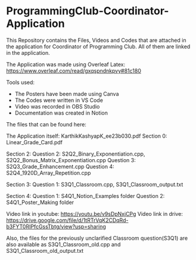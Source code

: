 # ProgrammingClub-Coordinator-Application
This Repository contains the Files, Videos and Codes that are attached in the application for Coordinator of Programming Club. All of them are linked in the application.

The Application was made using Overleaf Latex: https://www.overleaf.com/read/gxqspndnkpvy#81c180

Tools used:
- The Posters have been made using Canva
- The Codes were written in VS Code
- Video was recorded in OBS Studio
- Documentation was created in Notion

The files that can be found here:

The Application itself: KarthikKashyapK_ee23b030.pdf
Section 0:
Linear_Grade_Card.pdf

Section 2:
Question 2: S2Q2_Binary_Exponentiation.cpp, S2Q2_Bonus_Matrix_Exponentiation.cpp
Question 3: S2Q3_Grade_Enhancement.cpp
Question 4: S2Q4_1920D_Array_Repetition.cpp

Section 3:
Question 1: S3Q1_Classroom.cpp, S3Q1_Classroom_output.txt

Section 4:
Question 1: S4Q1_Notion_Examples folder
Question 2: S4Q1_Poster_Making folder

Video link in youtube: https://youtu.be/v9sDpNxjCPg
Video link in drive: https://drive.google.com/file/d/1tRTrVqK2CDqRd-b3FYT0RIPfcGssTbtg/view?usp=sharing


Also, the files for the previously unclarified Classroom question(S3Q1) are also available
as S3Q1_Classroom_old.cpp and S3Q1_Classroom_old_output.txt
